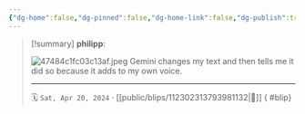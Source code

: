 ```yaml
---
{"dg-home":false,"dg-pinned":false,"dg-home-link":false,"dg-publish":true,"tags":["dgblip"],"disabled rules":["yaml-title","yaml-title-alias","file-name-heading"],"title":"philipp on mastodon @ 2024-04-20","created-date":"2024-04-20T07:15:17","id":112302313793981140,"updated-date":"2025-05-02T08:50:44","dg-path":"blips/112302313793981132.md","permalink":"/blips/112302313793981132/","dgPassFrontmatter":true}
---
```


> [!summary] **philipp**:
>
> ![47484c1fc03c13af.jpeg](/img/user/attachments/47484c1fc03c13af.jpeg)
> Gemini changes my text and then tells me it did so because it adds to my own voice.
> - - -
>
> 🗓️ `Sat, Apr 20, 2024` · [[public/blips/112302313793981132\|🔗]]
{ #blip}

